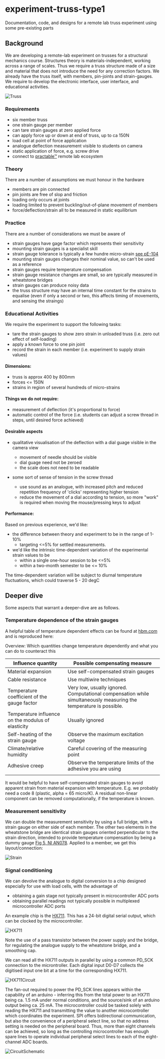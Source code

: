 # experiment-truss-type1
Documentation, code, and designs for a remote lab truss experiment using some pre-existing parts

## Background

We are developing a remote-lab experiment on trusses for a structural mechanics course. Structures theory is materials-independent, working across a range of scales. Thus we require a truss structure made of a size and material that does not introduce the need for any correction factors. We already have the truss itself, with members, pin-joints and strain-gauges. We require to develop the electronic interface, user interface, and educational activities. 

![Truss](./img/truss.svg)


### Requirements

- six member truss 
- one strain gauge per member
- can tare strain gauges at zero applied force
- can apply force up or down at end of truss, up to ca 150N
- load cell at point of force application
- analogue deflection measurement visible to students on camera
- static application of force, e.g. screw drive
- connect to [practable™](https://practable.io) remote lab ecosystem 

### Theory

There are a number of assumptions we must honour in the hardware

- members are pin connected
- pin joints are free of slop and friction
- loading only occurs at joints
- loading limited to prevent buckling/out-of-plane movement of members
- force/deflection/strain all to be measured in static equilibrium

### Practice

There are a number of considerations we must be aware of

- strain gauges have gage factor which represents their sensitivity
- mounting strain gauges is a specialist skill
- strain gauge tolerance is typically a few hundre micro-strain [see pE-104](https://www.omega.co.uk/techref/pdf/StrainGage_Measurement.pdf)
- mounting strain gauges changes their nominal value, so can't be used as a reference
- strain gauges require temperature compensation
- strain gauge resistance changes are small, so are typically measured in wheatstone bridges 
- strain gauges can produce noisy data
- the truss structure may have an internal time constant for the strains to equalise (even if only a second or two, this affects timing of movements, and sensing the straings)



### Educational Activities


We require the experiment to support the following tasks:

- tare the strain gauges to show zero strain in unloaded truss (i.e. zero out effect of self-loading)
- apply a known force to one pin joint 
- record the strain in each member (i.e. experiment to supply strain values)

#### Dimensions:

- truss is approx 400 by 800mm
- forces <= 150N
- strains in region of several hundreds of micro-strains

#### Things we do not require:

- measurement of deflection (it's proportional to force)
- automatic control of the force (i.e. students can adjust a screw thread in steps, until desired force achieved)

#### Desirable aspects

- qualitative visualisation of the deflection with a dial guage visible in the camera view 
	- movement of needle should be visible
    - dial guage need not be zeroed
	- the scale does not need to be readable
	
- some sort of sense of tension in the screw thread
  - use sound as an analogue, with increased pitch and reduced repetition frequency of 'clicks' representing higher tension
  - reduce the movement of a dial according to tension, so more "work" is required when moving the mouse/pressing keys to adjust

#### Performance:

Based on previous experience, we'd like:

- the difference between theory and experiment to be in the range of 1-10%
    - targeting <=5% for settled measurements. 
- we'd like the intrinsic time-dependent variation of the experimental strain values to be
    - within a single one-hour session to be <=5% 
    - within a two-month semester to be <= 10% 

The time-dependent variation will be subject to diurnal temperature fluctuations, which could traverse 5 - 20 degC


## Deeper dive

Some aspects that warrant a deeper-dive are as follows.

### Temperature dependence of the strain gauges

A helpful table of temperature dependent effects can be found at [hbm.com](https://www.hbm.com/en/6725/article-temperature-compensation-of-strain-gauges/) and is reproduced here:

Overview: Which quantities change temperature dependently and what you can do to counteract this


| Influence quantity                                 | Possible compensating measure                                                                                     |
|----------------------------------------------------|-------------------------------------------------------------------------------------------------------------------|
| Material expansion                                 | Use self-compensated strain gauges                                                                                |
| Cable resistance                                   | Use multiwire techniques                                                                                          |
| Temperature coefficient of the gauge factor        | Very low, usually ignored. Computational compensation while simultaneously measuring the temperature is possible. |
| Temperature influence on the modulus of elasticity | Usually ignored                                                                                                   |
| Self-heating of the strain gauge                   | Observe the maximum excitation voltage                                                                            |
| Climate/relative humidity                          | Careful covering of the measuring point                                                                           |
| Adhesive creep                                     | Observe the temperature limits of the adhesive you are using                                                      |
|                                                    |                                                                                                                   |

It would be helpful to have self-compensated strain gauges to avoid apparent strain from material expansion with temperature. E.g. we probably need a code 8 (plastic, alpha = 65 micro/K). A residual non-linear component can be removed computationally, if the temperature is known.


### Measurement sensitivity

We can double the measurement sensitivity by using a full bridge, with a strain gauge on either side of each member. The other two elements in the wheatstone bridge are identical strain gauges oriented perpendicular to the strain direction, intended to provide temperature compensation by being a dummy gauge [Fig 5, NI AN078](./doc/NI_AN078_Strain_Gauge_Meas.pdf). Applied to a member, we get this layout/connection:


![Strain](./img/gauge-full-bridge-with-dummy.svg)

### Signal conditioning

We can devolve the analogue to digital conversion to a chip designed especially for use with load cells, with the advantage of 
  - obtaining a gain stage not typically present in microcontroller ADC ports
  - obtaining parallel readings not typically possible in multiplexed microcontroller ADC ports
  
An example chip is the [HX711](./doc/hx711_english.pdf). This has a 24-bit digital serial output, which can be clocked by the microcontroller.

![HX711](./img/hx711.png)

Note the use of a pass transistor between the power supply and the bridge, for regulating the analogue supply to the wheatstone bridge, and a smoothing cap.

We can read all the HX711 outputs in parallel by using a common PD_SCK connection to the microntroller. Each digital input D0-D7 collects the digitised input one bit at a time for the corresponding HX711.


![HX711Circuit](./img/hx711-parallel.svg)

The fan-out required to power the PD_SCK lines appears within the capability of an arduino - inferring this from the total power to an HX711 being ca. 1.5 mA under normal conditions, and the source/sink of an arduino output being ca. 25 mA. The microcontroller could be tasked solely with reading the HX711 and transmitting the value to another microcontroller which coordinates the experiment. SPI offers bidirectional communication, but also the convenience of a peripheral select line, so that no address setting is needed on the peripheral board. Thus, more than eight channels can be achieved, so long as the controlling microcontroller has enough spare lines to operate individual peripheral select lines to each of the eight-channel ADC boards.

![CircuitSchematic](./img/initial-schematic.png)

